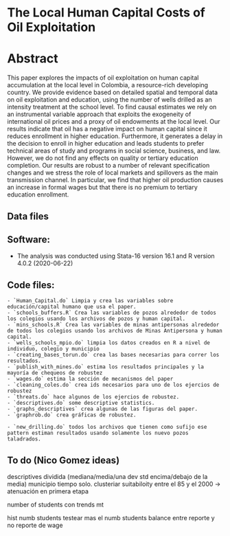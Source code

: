 # The Local Human Capital Costs of Oil Exploitation





# Abstract

This paper explores the impacts of oil exploitation on human capital accumulation at the local level in Colombia, a resource-rich developing country. We provide evidence based on detailed spatial and temporal data on oil exploitation and education, using the number of wells drilled as an intensity treatment at the school level. To find causal estimates we rely on an instrumental variable approach that exploits the exogeneity of international oil prices and a proxy of oil endowments at the local level. Our results indicate that oil has a negative impact on human capital since it reduces enrollment in higher education. Furthermore, it generates a delay in the decision to enroll in higher education and leads students to prefer technical areas of study and programs in social science, business, and law. However, we do not find any effects on quality or tertiary education completion. Our results are robust to a number of relevant specification changes and we stress the role of local markets and spillovers as the main transmission channel. In particular, we find that higher oil production causes an increase in formal wages but that there is no premium to tertiary education enrollment. 


## Data files





## Software:

- The analysis was conducted using Stata-16 version 16.1 and R version 4.0.2 (2020-06-22)


## Code files:

	- `Human_Capital.do` Limpia y crea las variables sobre educación/capital humano que usa el paper.
	- `schools_buffers.R` Crea las variables de pozos alrededor de todos los colegios usando los archivos de pozos y human capital.
	- `mins_schools.R` Crea las variables de minas antipersonas alrededor de todos los colegios usando los archivos de Minas Antipersona y human capital.
	- `wells_schools_mpio.do` limpia los datos creados en R a nivel de individuo, colegio y municipio
	- `creating_bases_torun.do` crea las bases necesarias para correr los resultados. 
	- `publish_with_mines.do` estima los resultados principales y la mayoría de chequeos de robustez
	- `wages.do` estima la sección de mecanismos del paper
	- `cleaning_coles.do` crea ids necesarios para uno de los ejercios de robustez
	- `threats.do` hace algunos de los ejercios de robustez.
	- `descriptives.do` some descriptive statistics.
	- `graphs_descriptives` crea algunas de las figuras del paper.
	- `graphrob.do` crea gráficas de robustez.

	- `new_drilling.do` todos los archivos que tienen como sufijo ese pattern estiman resultados usando solamente los nuevo pozos taladrados. 






## To do (Nico Gomez ideas)

descriptives dividida (mediana/media/una dev std encima/debajo de la media)
municipio tiempo solo. 
clusteriar
suitabiloity entre el 85 y el 2000 -> atenuación en primera etapa

number of students con trends mt

hist numb students
testear mas el numb students
balance entre reporte y no reporte de wage
























